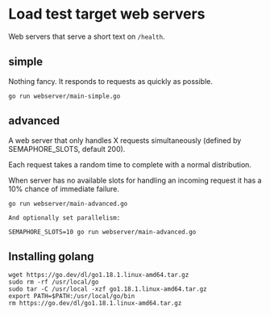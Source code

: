 # Load test target web servers

Web servers that serve a short text on `/health`.

## simple

Nothing fancy. It responds to requests as quickly as possible.

    go run webserver/main-simple.go

## advanced

A web server that only handles X requests simultaneously (defined by SEMAPHORE_SLOTS, default 200).

Each request takes a random time to complete with a normal distribution.

When server has no available slots for handling an incoming request it has a 10% chance of immediate failure.

    go run webserver/main-advanced.go

    And optionally set parallelism:

    SEMAPHORE_SLOTS=10 go run webserver/main-advanced.go

## Installing golang

    wget https://go.dev/dl/go1.18.1.linux-amd64.tar.gz
    sudo rm -rf /usr/local/go
    sudo tar -C /usr/local -xzf go1.18.1.linux-amd64.tar.gz
    export PATH=$PATH:/usr/local/go/bin
    rm https://go.dev/dl/go1.18.1.linux-amd64.tar.gz
